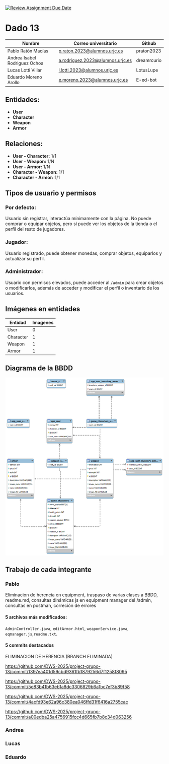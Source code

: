 [![Review Assignment Due Date](https://classroom.github.com/assets/deadline-readme-button-22041afd0340ce965d47ae6ef1cefeee28c7c493a6346c4f15d667ab976d596c.svg)](https://classroom.github.com/a/Jd7ILUgB)

# Dado 13

| Nombre | Correo universitario | Github |
|--------|----------------------|--------|
| Pablo Ratón Macías | p.raton.2023@alumnos.urjc.es | praton2023 |
| Andrea Isabel Rodriguez Ochoa | a.rodriguez.2023@alumnos.urjc.es | dreamrcurio |
| Lucas Lotti Villar | l.lotti.2023@alumnos.urjc.es | LotusLupe |
| Eduardo Moreno Arollo | e.moreno.2023@alumnos.urjc.es | E-ed-bot |

## Entidades:
- **User**
- **Character**
- **Weapon**
- **Armor**

## Relaciones:
- **User - Character:** 1/1  
- **User - Weapon:** 1/N  
- **User - Armor:** 1/N  
- **Character - Weapon:** 1/1  
- **Character - Armor:** 1/1  

## Tipos de usuario y permisos

### Por defecto:  
Usuario sin registrar, interactúa mínimamente con la página. No puede comprar o equipar objetos, pero sí puede ver los objetos de la tienda o el perfil del resto de jugadores.

### Jugador:  
Usuario registrado, puede obtener monedas, comprar objetos, equiparlos y actualizar su perfil.

### Administrador:  
Usuario con permisos elevados, puede acceder al `/admin` para crear objetos o modificarlos, además de acceder y modificar el perfil o inventario de los usuarios.

## Imágenes en entidades
|Entidad |   Imagenes   |
| ------------ | ------------ |
|  User | 0  |   
| Character   | 1  |   
|  Weapon |  1 |   
|  Armor |  1 |   
## Diagrama de la BBDD
![Diagrama de base de datos](grupo13/images/diagrama.png)

## Trabajo de cada integrante
### Pablo
Eliminacion de herencia en equipment, traspaso de varias clases a BBDD, readme.md, consultas dinámicas js en equipment manager del /admin, consultas en postman, correción de errores
#### 5 archivos más modificados:
`AdminController.java`, `editArmor.html`, `weaponService.java`, `eqmanager.js`,`readme.txt`.

#### 5 commits destacados
ELIMINACION DE HERENCIA (BRANCH ELIMINADA)

https://github.com/DWS-2025/project-grupo-13/commit/1397ea401d59cbd9361fb1879256d7f1258f8095

https://github.com/DWS-2025/project-grupo-13/commit/5e83b41b63eb1a8dc3306829b6a1bc7ef3b89f58

https://github.com/DWS-2025/project-grupo-13/commit/4acfd93e62a96c380ea046ffd31f6416a2755cac

https://github.com/DWS-2025/project-grupo-13/commit/a00edba25a4756915fcc4d665fb7b8c34d063256

### Andrea

### Lucas

### Eduardo